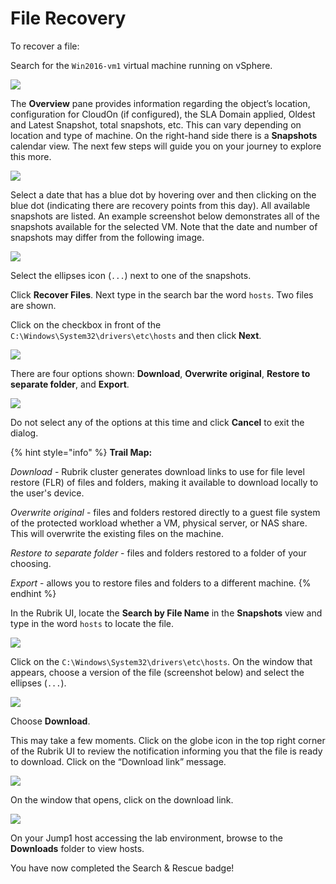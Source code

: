 # File Recovery

To recover a file:

Search for the `Win2016-vm1` virtual machine running on vSphere.

![](https://lh4.googleusercontent.com/kApQvcNsksf2Tn-f12axVsiZ9Kfrqoz3avVgKyR2Nq-My8mkiBbdjw7bW4Kdl0oCFwYMXDt22MGCh-_8j9CyM5ek647gQC1_HbvAc8XA4vtj0vNh2OGysVxNunPmjFsMmV-ercU7)

The **Overview** pane provides information regarding the object’s location, configuration for CloudOn \(if configured\), the SLA Domain applied, Oldest and Latest Snapshot, total snapshots, etc. This can vary depending on location and type of machine. On the right-hand side there is a **Snapshots** calendar view. The next few steps will guide you on your journey to explore this more.

![](https://lh6.googleusercontent.com/u6--xVhuel0uafxCweowWvhpx5mqkYCMF-c_LVpiHqhSs35Lh0VxI5Ruq5lb7gkrdUhuhJTqINBJwSfHqFvF-SCUIYXcr3coNK_sNTKVbUAi89e-i2pDi6whTCmPcXlilLzTMGCR)

Select a date that has a blue dot by hovering over and then clicking on the blue dot \(indicating there are recovery points from this day\). All available snapshots are listed. An example screenshot below demonstrates all of the snapshots available for the selected VM. Note that the date and number of snapshots may differ from the following image.

![](https://lh4.googleusercontent.com/O64fvXUjZi6IPeJQlWGXH1FUG73NiBHPWX6AmR2sevq4Jz2wz5aGgXjyhE0Tkaed7VC0Pcg0Cmg0UYfAavOIm8eUh3UwHYjONQ8Ijc2pNhJRcZRlLq50cZsjbruF2wX083mdZoY7)

Select the ellipses icon \(`...`\) next to one of the snapshots.

Click **Recover Files**. Next type in the search bar the word `hosts`. Two files are shown.

Click on the checkbox in front of the `C:\Windows\System32\drivers\etc\hosts` and then click **Next**.

![](https://lh3.googleusercontent.com/HMEJtVVl3S-9KuQIo4S46VYMEqlNX1y0Ga2nDeiaGG5yiIyWACXko4SeHVI39SJcIqz6zmdeeV43Hybn-o2Zp9UbqyfReI6YSq1SV6iJP_Mqy3HiPDSnNDvcouCjnGOdef9sMQbB)

There are four options shown: **Download**, **Overwrite original**, **Restore to separate folder**, and **Export**.

![](https://lh4.googleusercontent.com/CWG6dDr_2ItYFYtvy0Jxa3nJu9tv1gLAOxLg8MMFshRY9foy7RTG0uaHuCCcAOiynqNlPY_sCaXAGvoUsaZUCEcmLCYXcLsg4hItgbdLojXjtpAWKdGrYBo-9u-g8D2TZAVSO1HC)

Do not select any of the options at this time and click **Cancel** to exit the dialog.

{% hint style="info" %}
**Trail Map:** 

_Download_ - Rubrik cluster generates download links to use for file level restore \(FLR\) of files and folders, making it available to download locally to the user's device. 

_Overwrite original_ - files and folders restored directly to a guest file system of the protected workload whether a VM, physical server, or NAS share. This will overwrite the existing files on the machine. 

_Restore to separate folder_ - files and folders restored to a folder of your choosing.

_Export_ - allows you to restore files and folders to a different machine.
{% endhint %}

In the Rubrik UI, locate the **Search by File Name** in the **Snapshots** view and type in the word `hosts` to locate the file.

![](https://lh4.googleusercontent.com/7aiE7__Zy_WwV4jrmgWvsM86OXCwT1e2Aa3-IngXnhdQRNNKrk-PPh1bcJMDQOf8lT99UiFx5Mw2iR05IjNOC-ukDsPDH9E1kb1mZMYu8tZgPv4Ng0yMTbh1EK4J86U-wwoX-ir-)

Click on the `C:\Windows\System32\drivers\etc\hosts`. On the window that appears, choose a version of the file \(screenshot below\) and select the ellipses \(`...`\).

![](https://lh5.googleusercontent.com/VFl4Jg5y0xwCTACTtmc0gg9ap35lBlL4YnxonBOMMhYVw9YpL4SfdhuvDoYnZ-bNMVqC1jxTm6C_sIEDYDJ_YX2pzOvN_I4Hwpvgx75O2pgkfQeRiQrj_Zau8PAU83Smy-ZwUyM8)

Choose **Download**.

   This may take a few moments. Click on the globe icon in the top right corner of the Rubrik UI to review the notification informing you that the file is ready to download. Click on the “Download link” message.

![](https://lh6.googleusercontent.com/ayiuwKnpAUJ07ier3xOBR4-DbDOElRnHgytichIabT8xT5qIuzMlGRWojcc1HBBamYb3UT_YmhD4WdfC41xiqf8urd6XJARbVzUw2OuPzAD2aQqgrPegSwPyXtZxVVbegibGAUTj)

On the window that opens, click on the download link.

![](https://lh5.googleusercontent.com/IE2PSQY-w4qBYV-MZDXAZ9uTg5IXPs2KBfV-1iufzUKm49GgUY8rD-zYRTMINui4yqMFsbUVBZexF4_-LXfwiCOV0di_gp9r3r_DnY9214C7X4cnnggKpEvjnz6hOc7nHapT1E_Y)

On your Jump1 host accessing the lab environment, browse to the **Downloads** folder to view hosts.

You have now completed the Search & Rescue badge!

